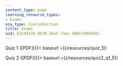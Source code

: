 ```yaml
---
content_type: page
learning_resource_types:
- Exams
ocw_type: CourseSection
title: Exams
uid: 63cd912b-0b78-36e5-71ac-d08fc8059492
---
```


Quiz 1 ([PDF]({{< baseurl >}}/resources/quiz_1))

Quiz 2 ([PDF]({{< baseurl >}}/resources/quiz2_q1_5))